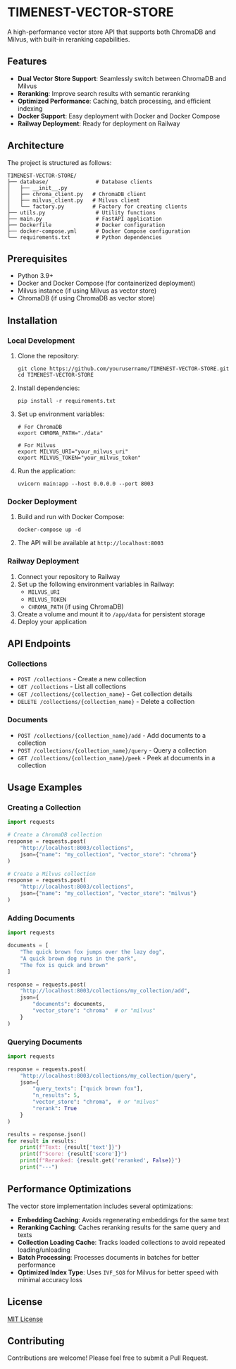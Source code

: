 # TIMENEST-VECTOR-STORE

A high-performance vector store API that supports both ChromaDB and Milvus, with built-in reranking capabilities.

## Features

- **Dual Vector Store Support**: Seamlessly switch between ChromaDB and Milvus
- **Reranking**: Improve search results with semantic reranking
- **Optimized Performance**: Caching, batch processing, and efficient indexing
- **Docker Support**: Easy deployment with Docker and Docker Compose
- **Railway Deployment**: Ready for deployment on Railway

## Architecture

The project is structured as follows:

```
TIMENEST-VECTOR-STORE/
├── database/               # Database clients
│   ├── __init__.py
│   ├── chroma_client.py   # ChromaDB client
│   ├── milvus_client.py   # Milvus client
│   └── factory.py         # Factory for creating clients
├── utils.py                # Utility functions
├── main.py                 # FastAPI application
├── Dockerfile              # Docker configuration
├── docker-compose.yml      # Docker Compose configuration
└── requirements.txt        # Python dependencies
```

## Prerequisites

- Python 3.9+
- Docker and Docker Compose (for containerized deployment)
- Milvus instance (if using Milvus as vector store)
- ChromaDB (if using ChromaDB as vector store)

## Installation

### Local Development

1. Clone the repository:
   ```
   git clone https://github.com/yourusername/TIMENEST-VECTOR-STORE.git
   cd TIMENEST-VECTOR-STORE
   ```

2. Install dependencies:
   ```
   pip install -r requirements.txt
   ```

3. Set up environment variables:
   ```
   # For ChromaDB
   export CHROMA_PATH="./data"
   
   # For Milvus
   export MILVUS_URI="your_milvus_uri"
   export MILVUS_TOKEN="your_milvus_token"
   ```

4. Run the application:
   ```
   uvicorn main:app --host 0.0.0.0 --port 8003
   ```

### Docker Deployment

1. Build and run with Docker Compose:
   ```
   docker-compose up -d
   ```

2. The API will be available at `http://localhost:8003`

### Railway Deployment

1. Connect your repository to Railway
2. Set up the following environment variables in Railway:
   - `MILVUS_URI`
   - `MILVUS_TOKEN`
   - `CHROMA_PATH` (if using ChromaDB)
3. Create a volume and mount it to `/app/data` for persistent storage
4. Deploy your application

## API Endpoints

### Collections

- `POST /collections` - Create a new collection
- `GET /collections` - List all collections
- `GET /collections/{collection_name}` - Get collection details
- `DELETE /collections/{collection_name}` - Delete a collection

### Documents

- `POST /collections/{collection_name}/add` - Add documents to a collection
- `POST /collections/{collection_name}/query` - Query a collection
- `GET /collections/{collection_name}/peek` - Peek at documents in a collection

## Usage Examples

### Creating a Collection

```python
import requests

# Create a ChromaDB collection
response = requests.post(
    "http://localhost:8003/collections",
    json={"name": "my_collection", "vector_store": "chroma"}
)

# Create a Milvus collection
response = requests.post(
    "http://localhost:8003/collections",
    json={"name": "my_collection", "vector_store": "milvus"}
)
```

### Adding Documents

```python
import requests

documents = [
    "The quick brown fox jumps over the lazy dog",
    "A quick brown dog runs in the park",
    "The fox is quick and brown"
]

response = requests.post(
    "http://localhost:8003/collections/my_collection/add",
    json={
        "documents": documents,
        "vector_store": "chroma"  # or "milvus"
    }
)
```

### Querying Documents

```python
import requests

response = requests.post(
    "http://localhost:8003/collections/my_collection/query",
    json={
        "query_texts": ["quick brown fox"],
        "n_results": 5,
        "vector_store": "chroma",  # or "milvus"
        "rerank": True
    }
)

results = response.json()
for result in results:
    print(f"Text: {result['text']}")
    print(f"Score: {result['score']}")
    print(f"Reranked: {result.get('reranked', False)}")
    print("---")
```

## Performance Optimizations

The vector store implementation includes several optimizations:

- **Embedding Caching**: Avoids regenerating embeddings for the same text
- **Reranking Caching**: Caches reranking results for the same query and texts
- **Collection Loading Cache**: Tracks loaded collections to avoid repeated loading/unloading
- **Batch Processing**: Processes documents in batches for better performance
- **Optimized Index Type**: Uses `IVF_SQ8` for Milvus for better speed with minimal accuracy loss

## License

[MIT License](LICENSE)

## Contributing

Contributions are welcome! Please feel free to submit a Pull Request. 